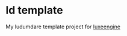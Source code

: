# ld template

My ludumdare template project for [luxeengine](https://github.com/underscorediscovery/luxe/)
